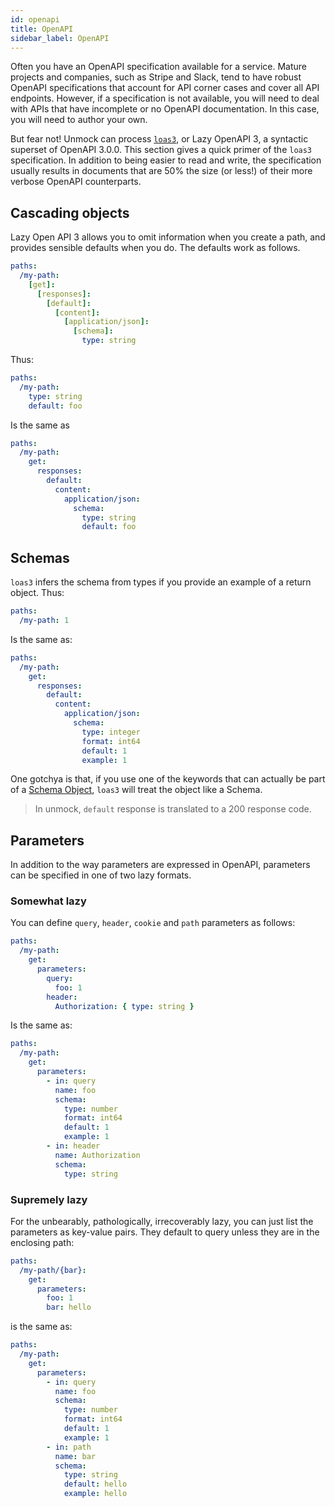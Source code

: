 ```yaml
---
id: openapi
title: OpenAPI
sidebar_label: OpenAPI
---
```


Often you have an OpenAPI specification available for a service. Mature projects and companies, such as Stripe and Slack, tend to have robust OpenAPI specifications that account for API corner cases and cover all API endpoints. However, if a specification is not available, you will need to deal with APIs that have incomplete or no OpenAPI documentation. In this case, you will need to author your own.

But fear not! Unmock can process [`loas3`](https://www.github.com/unmock/loas3), or Lazy OpenAPI 3, a syntactic superset of OpenAPI 3.0.0. This section gives a quick primer of the `loas3` specification. In addition to being easier to read and write, the specification usually results in documents that are 50% the size (or less!) of their more verbose OpenAPI counterparts.

## Cascading objects

Lazy Open API 3 allows you to omit information when you create a path, and provides sensible defaults when you do. The defaults work as follows.

```yaml
paths:
  /my-path:
    [get]:
      [responses]:
        [default]:
          [content]:
            [application/json]:
              [schema]:
                type: string
```

Thus:

```yaml
paths:
  /my-path:
    type: string
    default: foo
```

Is the same as

```yaml
paths:
  /my-path:
    get:
      responses:
        default:
          content:
            application/json:
              schema:
                type: string
                default: foo
```

## Schemas

`loas3` infers the schema from types if you provide an example of a return object. Thus:

```yaml
paths:
  /my-path: 1
```

Is the same as:

```yaml
paths:
  /my-path:
    get:
      responses:
        default:
          content:
            application/json:
              schema:
                type: integer
                format: int64
                default: 1
                example: 1
```

One gotchya is that, if you use one of the keywords that can actually be part of a [Schema Object](https://github.com/OAI/OpenAPI-Specification/blob/master/versions/3.0.0.md#schemaObject), `loas3` will treat the object like a Schema.

> In unmock, `default` response is translated to a 200 response code.

## Parameters

In addition to the way parameters are expressed in OpenAPI, parameters can be specified in one of two lazy formats.

### Somewhat lazy

You can define `query`, `header`, `cookie` and `path` parameters as follows:

```yaml
paths:
  /my-path:
    get:
      parameters:
        query:
          foo: 1
        header:
          Authorization: { type: string }
```

Is the same as:

```yaml
paths:
  /my-path:
    get:
      parameters:
        - in: query
          name: foo
          schema:
            type: number
            format: int64
            default: 1
            example: 1
        - in: header
          name: Authorization
          schema:
            type: string
```

### Supremely lazy

For the unbearably, pathologically, irrecoverably lazy, you can just list the parameters as key-value pairs. They default to query unless they are in the enclosing path:

```yaml
paths:
  /my-path/{bar}:
    get:
      parameters:
        foo: 1
        bar: hello
```

is the same as:

```yaml
paths:
  /my-path:
    get:
      parameters:
        - in: query
          name: foo
          schema:
            type: number
            format: int64
            default: 1
            example: 1
        - in: path
          name: bar
          schema:
            type: string
            default: hello
            example: hello
```

